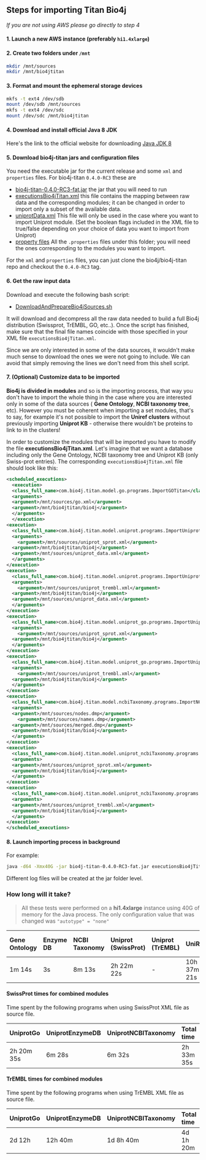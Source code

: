 ## Steps for importing Titan Bio4j

_If you are not using AWS please go directly to step 4_

#### 1. Launch a new AWS instance (preferably `hi1.4xlarge`)

#### 2. Create two folders under `/mnt`

``` bash
mkdir /mnt/sources
mkdir /mnt/bio4jtitan
```

#### 3. Format and mount the ephemeral storage devices

```  bash
mkfs -t ext4 /dev/sdb
mount /dev/sdb /mnt/sources
mkfs -t ext4 /dev/sdc
mount /dev/sdc /mnt/bio4jtitan
```

#### 4. Download and install official Java 8 JDK

Here's the link to the official website for downloading [Java JDK 8](http://www.oracle.com/technetwork/java/javase/downloads/jdk8-downloads-2133151.html)

#### 5. Download bio4j-titan jars and configuration files

You need the executable jar for the current release and some `xml` and `properties` files. For bio4j-titan `0.4.0-RC3` these are

- [bio4j-titan-0.4.0-RC3-fat.jar](https://s3-eu-west-1.amazonaws.com/releases.era7.com/bio4j/bio4j-titan/0.4.0-RC3/bio4j-titan-0.4.0-RC3-fat.jar) the jar that you will need to run
- [executionsBio4jTitan.xml](https://raw.githubusercontent.com/bio4j/bio4j-titan/v0.4.0-RC3/executionsBio4jTitan.xml) this file contains the mapping between raw data and the corresponding modules; it can be changed in order to import only a subset of the available data.
- [uniprotData.xml](https://raw.githubusercontent.com/bio4j/bio4j-titan/v0.4.0-RC3/uniprotData.xml) This file will only be used in the case where you want to import Uniprot module. (Set the boolean flags included in the XML file to true/false depending on your choice of data you want to import from Uniprot)
- [property files](https://github.com/bio4j/bio4j-titan/tree/v0.4.0-RC3/properties_files) All the `.properties` files under this folder; you will need the ones corresponding to the modules you want to import.

For the `xml` and `properties` files, you can just clone the bio4j/bio4j-titan repo and checkout the `0.4.0-RC3` tag.

#### 6. Get the raw input data

Download and execute the following bash script:

- [DownloadAndPrepareBio4jSources.sh](https://github.com/bio4j/bio4j-titan/blob/v0.4.0-RC3/DownloadAndPrepareBio4jSources.sh)

It will download and decompress all the raw data needed to build a full Bio4j distribution (Swissprot, TrEMBL, GO, etc..).
Once the script has finished, make sure that the final file names coincide with those specified in your XML file `executionsBio4jTitan.xml`.

Since we are only interested in some of the data sources, it wouldn't make much sense to download the ones we were not going to include. We can avoid that simply removing the lines we don't need from this shell script.

#### 7. (Optional) Customize data to be imported

**Bio4j is divided in modules** and so is the importing process, that way you don't have to import the whole thing in the case where you are interested only in some of the data sources ( **Gene Ontology**, **NCBI taxonomy tree**, etc). However you must be coherent when importing a set modules, that's to say, for example it's not possible to import the **Uniref clusters** without previously importing **Uniprot KB** - otherwise there wouldn't be proteins to link to in the clusters!

In order to customize the modules that will be imported you have to modify the file **executionsBio4jTitan.xml**.
Let's imagine that we want a database including only the Gene Ontology, NCBI taxonomy tree and Uniprot KB (only Swiss-prot entries).
The corresponding `executionsBio4jTitan.xml` file should look like this:

``` xml
<scheduled_executions>
  <execution>
  <class_full_name>com.bio4j.titan.model.go.programs.ImportGOTitan</class_full_name>
  <arguments>
  <argument>/mnt/sources/go.xml</argument>
  <argument>/mnt/bio4jtitan/bio4j</argument>
  </arguments>
  </execution>
<execution>
  <class_full_name>com.bio4j.titan.model.uniprot.programs.ImportUniprotTitan</class_full_name>
  <arguments>
    <argument>/mnt/sources/uniprot_sprot.xml</argument>
  <argument>/mnt/bio4jtitan/bio4j</argument>
  <argument>/mnt/sources/uniprot_data.xml</argument>
  </arguments>
</execution>
<execution>
  <class_full_name>com.bio4j.titan.model.uniprot.programs.ImportUniprotTitan</class_full_name>
  <arguments>
    <argument>/mnt/sources/uniprot_trembl.xml</argument>
  <argument>/mnt/bio4jtitan/bio4j</argument>
  <argument>/mnt/sources/uniprot_data.xml</argument>
  </arguments>
</execution>
<execution>
  <class_full_name>com.bio4j.titan.model.uniprot_go.programs.ImportUniprotGoTitan</class_full_name>
  <arguments>
    <argument>/mnt/sources/uniprot_sprot.xml</argument>
  <argument>/mnt/bio4jtitan/bio4j</argument>
  </arguments>
</execution>
<execution>
  <class_full_name>com.bio4j.titan.model.uniprot_go.programs.ImportUniprotGoTitan</class_full_name>
  <arguments>
    <argument>/mnt/sources/uniprot_trembl.xml</argument>
  <argument>/mnt/bio4jtitan/bio4j</argument>
  </arguments>
</execution>
<execution>
  <class_full_name>com.bio4j.titan.model.ncbiTaxonomy.programs.ImportNCBITaxonomyTitan</class_full_name>
  <arguments>
  <argument>/mnt/sources/nodes.dmp</argument>
    <argument>/mnt/sources/names.dmp</argument>
  <argument>/mnt/sources/merged.dmp</argument>
  <argument>/mnt/bio4jtitan/bio4j</argument>
  </arguments>
</execution>
<execution>
  <class_full_name>com.bio4j.titan.model.uniprot_ncbiTaxonomy.programs.ImportUniprotNCBITaxonomyTitan</class_full_name>
  <arguments>
  <argument>/mnt/sources/uniprot_sprot.xml</argument>
  <argument>/mnt/bio4jtitan/bio4j</argument>
  </arguments>
</execution>
<execution>
  <class_full_name>com.bio4j.titan.model.uniprot_ncbiTaxonomy.programs.ImportUniprotNCBITaxonomyTitan</class_full_name>
  <arguments>
  <argument>/mnt/sources/uniprot_trembl.xml</argument>
  <argument>/mnt/bio4jtitan/bio4j</argument>
  </arguments>
</execution>
</scheduled_executions>
```

#### 8. Launch importing process in background

For example:

```  bash
java -d64 -Xmx40G -jar bio4j-titan-0.4.0-RC3-fat.jar executionsBio4jTitan.xml &
```

Different log files will be created at the jar folder level.

### How long will it take?

> All these tests were performed on a **hi1.4xlarge** instance using 40G of memory for the Java process. The only configuration value that was changed was `"autotype" = "none"`

| Gene Ontology | Enzyme DB | NCBI Taxonomy | Uniprot (SwissProt) | Uniprot (TrEMBL) | UniRef      | Protein Interactions (SwissProt) | Protein Interactions (TrEMBL) |
|:--------------|:----------|:--------------|:--------------------|:-----------------|:------------|:---------------------------------|:------------------------------|
| 1m 14s        | 3s        | 8m 13s        | 2h 22m 22s          | -                | 10h 37m 21s | 8m 53s                           | 17h 20m                       |

#### SwissProt times for combined modules

Time spent by the following programs when using SwissProt XML file as source file.

| UniprotGo  | UniprotEnzymeDB | UniprotNCBITaxonomy | Total time |
|:-----------|:----------------|:--------------------|:-----------|
| 2h 20m 35s | 6m 28s          | 6m 32s              | 2h 33m 35s |

#### TrEMBL times for combined modules

Time spent by the following programs when using TrEMBL XML file as source file.

| UniprotGo | UniprotEnzymeDB | UniprotNCBITaxonomy | Total time |
|:----------|:----------------|:--------------------|:-----------|
| 2d 12h    | 12h 40m         | 1d 8h 40m           | 4d 1h 20m  |
